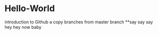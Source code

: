 # Hello-World
introduction to Github
a copy branches from master branch
**say say say hey hey now baby
